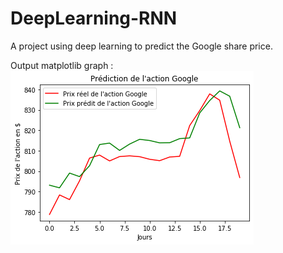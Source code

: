 # DeepLearning-RNN
A project using deep learning to predict the Google share price.

Output matplotlib graph :
![graph matplotlib](https://github.com/Sascha40/DeepLearning-RNN/blob/master/sortie.png "Graph de sortie")
